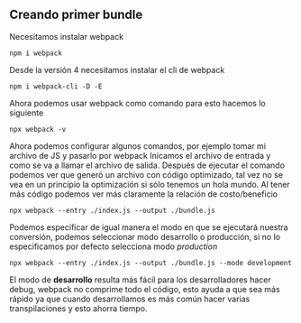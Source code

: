 ## Creando primer bundle

Necesitamos instalar webpack
```
npm i webpack
```

Desde la versión 4 necesitamos instalar el cli de webpack
```
npm i webpack-cli -D -E
```

Ahora podemos usar webpack como comando para esto hacemos lo siguiente
```
npx webpack -v
```

Ahora podemos configurar algunos comandos, por ejemplo tomar mi archivo de JS y pasarlo por webpack
Inicamos el archivo de entrada y como se va a llamar el archivo de salida.
Después de ejecutar el comando podemos ver que generó un archivo con código optimizado, tal vez no se vea en un principio la optimización si sólo tenemos un hola mundo.
Al tener más código podemos ver más claramente la relación de costo/beneficio
```
npx webpack --entry ./index.js --output ./bundle.js
```

Podemos especificar de igual manera el modo en que se ejecutará nuestra conversión, podemos seleccionar modo desarrollo o producción, si no lo especificamos por defecto selecciona modo _production_
```
npx webpack --entry ./index.js --output ./bundle.js --mode development
```
El modo de __desarrollo__ resulta más fácil para los desarrolladores hacer debug, webpack no comprime todo el código, esto ayuda a que sea más rápido ya que cuando desarrollamos es más común hacer varias transpilaciones y esto ahorra tiempo.

